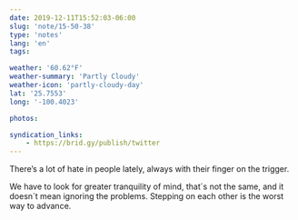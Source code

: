```yaml
---
date: 2019-12-11T15:52:03-06:00
slug: 'note/15-50-38'
type: 'notes'
lang: 'en'
tags:

weather: '60.62°F'
weather-summary: 'Partly Cloudy'
weather-icon: 'partly-cloudy-day'
lat: '25.7553'
long: '-100.4023'

photos:

syndication_links:
    - https://brid.gy/publish/twitter
---
```

There’s a lot of hate in people lately, always with their finger on the trigger.

We have to look for greater tranquility of mind, that´s not the same, and it doesn´t mean ignoring the problems. Stepping on each other is the worst way to advance.

